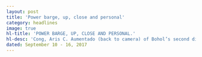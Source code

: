 ```yaml
---
layout: post
title: 'Power barge, up, close and personal'
category: headlines
image: true
hl-title: 'POWER BARGE, UP, CLOSE AND PERSONAL.'
hl-desc: 'Cong, Aris C. Aumentado (back to camera) of Bohol’s second district takes a picture of the power barge SPC PB 104 docked at the Tapal Port in Ubay town last Friday. Until yesterday, the power barge remains to be energized as the mooring facilities have still to be completed leaving the province still dependent on the power supply from Leyte.'
dated: September 10 - 16, 2017
---
```

